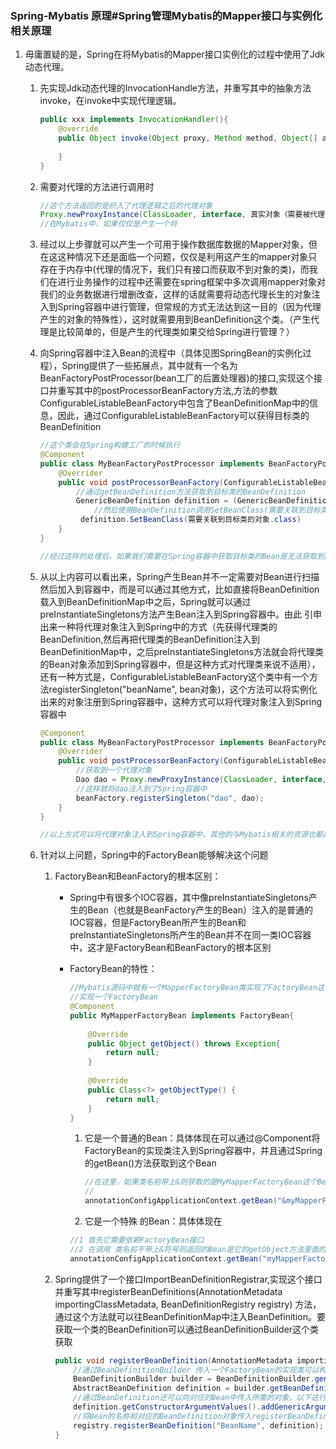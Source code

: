 ### Spring-Mybatis 原理#Spring管理Mybatis的Mapper接口与实例化相关原理

1. 毋庸置疑的是，Spring在将Mybatis的Mapper接口实例化的过程中使用了Jdk动态代理。

   1. 先实现Jdk动态代理的InvocationHandle方法，并重写其中的抽象方法invoke，在invoke中实现代理逻辑。

      ```java
      public xxx implements InvocationHandler(){
          @override
          public Object invoke(Object proxy, Method method, Object[] args){
              
          }
      }
      ```

      

   2. 需要对代理的方法进行调用时

      ```java
      //这个方法返回的是织入了代理逻辑之后的代理对象
      Proxy.newProxyInstance(ClassLoader, interface, 真实对象（需要被代理的对象）)
      //在Mybatis中，如果仅仅是产生一个将    
      ```

   3. 经过以上步骤就可以产生一个可用于操作数据库数据的Mapper对象，但在这这种情况下还是面临一个问题，仅仅是利用这产生的mapper对象只存在于内存中(代理的情况下，我们只有接口而获取不到对象的类)，而我们在进行业务操作的过程中还需要在spring框架中多次调用mapper对象对我们的业务数据进行增删改查，这样的话就需要将动态代理长生的对象注入到Spring容器中进行管理，但常规的方式无法达到这一目的（因为代理产生的对象的特殊性），这时就需要用到BeanDefinition这个类。（产生代理是比较简单的，但是产生的代理类如果交给Spring进行管理？）

   4. 向Spring容器中注入Bean的流程中（具体见图SpringBean的实例化过程），Spring提供了一些拓展点，其中就有一个名为BeanFactoryPostProcessor(bean工厂的后置处理器)的接口,实现这个接口并重写其中的postProcessorBeanFactory方法,方法的参数ConfigurableListableBeanFactory中包含了BeanDefinitionMap中的信息，因此，通过ConfigurableListableBeanFactory可以获得目标类的BeanDefinition

      ```java
      //这个类会在Spring构建工厂的时候执行
      @Component
      public class MyBeanFactoryPostProcessor implements BeanFactoryPostProcessor{
          @Overrider
          public void postProcessorBeanFactory(ConfigurableListableBeanFactory beanFactory){
              //通过getBeanDefinition方法获取到目标类的BeanDefinition
              GenericBeanDefinition definition = (GenericBeanDefinition)beanFactory.getBeanDefinition("全类名")；
                  //然后使用BeanDefinition调用SetBeanClass(需要关联到目标类的对象.class)
               definition.SetBeanClass(需要关联到目标类的对象.class)   
          }
      }
      
      //经过这样的处理后，如果我们需要在Spring容器中获取目标类的Bean是无法获取到的，但是可以获取到SetBeanClass()方法中设置的对象。因为在经过BeanFactoryPostProcessor的处理后，注入到Spring容器中的bean变成了SetBeanClass()方法中设置的对象
      ```

   5. 从以上内容可以看出来，Spring产生Bean并不一定需要对Bean进行扫描然后加入到容器中，而是可以通过其他方式，比如直接将BeanDefinition载入到BeanDefinitionMap中之后，Spring就可以通过preInstantiateSingletons方法产生Bean注入到Spring容器中。由此 引申出来一种将代理对象注入到Spring中的方式（先获得代理类的BeanDefinition,然后再把代理类的BeanDefinition注入到BeanDefinitionMap中，之后preInstantiateSingletons方法就会将代理类的Bean对象添加到Spring容器中，但是这种方式对代理类来说不适用），还有一种方式是，ConfigurableListableBeanFactory这个类中有一个方法registerSingleton("beanName",  bean对象)，这个方法可以将实例化出来的对象注册到Spring容器中，这种方式可以将代理对象注入到Spring容器中

      ```java
      @Component
      public class MyBeanFactoryPostProcessor implements BeanFactoryPostProcessor{
          @Overrider
          public void postProcessorBeanFactory(ConfigurableListableBeanFactory beanFactory){
              //获取到一个代理对象 
              Dao dao = Proxy.newProxyInstance(ClassLoader, interface, 真实对象（需要被代理的对象）)
              //这样就将dao注入到了Spring容器中
              beanFactory.registerSingleton("dao", dao);
          }
      }
      
      //以上方式可以将代理对象注入到Spring容器中，其他的与Mybatis相关的资源也都是被Spring管理的，例如数据源、Mapper对象、sqlSession对象。但是InvocationHandler接口的实现类并没有被Spring管理，那么在这个InvocationHandler接口的实现类中是无法获取到Mybatis的这些资源的，但实际上我创建这个代理类的原因就是我们需要通过动态代理的方式执行我们的sql查询。而同时也无法直接将InvocationHandler接口的实现类交给Spring管理，因为一个应用会有很多个Mapper对象，如果针对每一个Mapper对象都创建一个InvocationHandler接口的实现类交给Spring管理是不现实的，所以只能寻找其他办法
      ```

      

   6. 针对以上问题，Spring中的FactoryBean能够解决这个问题

      1. FactoryBean和BeanFactory的根本区别：

         * Spring中有很多个IOC容器，其中像preInstantiateSingletons产生的Bean（也就是BeanFactory产生的Bean）注入的是普通的IOC容器，但是FactoryBean所产生的Bean和preInstantiateSingletons所产生的Bean并不在同一类IOC容器中，这才是FactoryBean和BeanFactory的根本区别

         * FactoryBean的特性：

           ```java
           //Mybatis源码中就有一个MapperFactoryBean类实现了FactoryBean这个接口
           //实现一个FactoryBean
           @Component
           public MyMapperFactoryBean implements FactoryBean{
               
               @Override
               public Object getObject() throws Exception{
                   return null;
               }
               
               @Override
               public Class<?> getObjectType() {
                   return null;
               }
           }
           ```

           

           1. 它是一个普通的Bean：具体体现在可以通过@Component将FactoryBean的实现类注入到Spring容器中，并且通过Spring的getBean()方法获取到这个Bean

              ```java
              //在这里，如果类名前带上&则获取的是MyMapperFactoryBean这个Bean
              //
              annotationConfigApplicationContext.getBean("&myMapperFactoryBean").getClass().getSimpleName()
              ```

              

           2. 它是一个特殊 的Bean：具体体现在

           ```java
           //1 首先它需要依赖FactoryBean接口
           //2 在调用 类名前不带上&符号则返回的Bean是它的getObject方法里面的返回值
           annotationConfigApplicationContext.getBean("myMapperFactoryBean").getClass().getSimpleName()
           ```

           

      2. Spring提供了一个接口ImportBeanDefinitionRegistrar,实现这个接口并重写其中registerBeanDefinitions(AnnotationMetadata importingClassMetadata,  BeanDefinitionRegistry registry) 方法，通过这个方法就可以往BeanDefinitionMap中注入BeanDefinition。要获取一个类的BeanDefinition可以通过BeanDefinitionBuilder这个类获取

         ```java
         public void registerBeanDefinition(AnnotationMetadata importingClassMetadata, BeanDefinitionRegistry registry){
             //通过BeanDefinitionBuilder 传入一个FactoryBean的实现类可以构建一个BeanDefinition
             BeanDefinitionBuilder builder = BeanDefinitionBuilder.genericBeanDefinition(FactoryBean的实现类.class);
             AbstractBeanDefinition definition = builder.getBeanDefinition();
             //通过BeanDefinition还可以向对应的Bean中传入所需的对象，以下这行代码就是向Bean中传入了所需的对象
             definition.getConstructorArgumentValues().addGenericArgumentValue(Bean的名称.class)
             //将Bean的名称和对应的BeanDefinition对象传入registerBeanDefinition方法中可以注入到BeanDefinition中
             registry.registerBeanDefinition("BeanName", definition);
         }
         ```

         